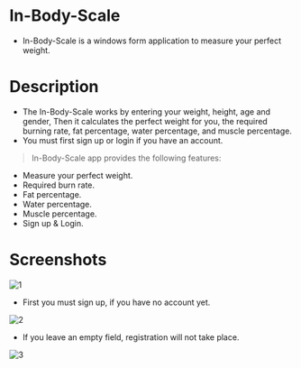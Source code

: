 # In-Body-Scale

- In-Body-Scale is a windows form application to measure your perfect weight.

# Description
- The In-Body-Scale works by entering your weight, height, age and gender, Then it calculates the perfect weight for you, the required burning rate, fat percentage, water percentage, and muscle percentage.
- You must first sign up or login if you have an account.

> In-Body-Scale app provides the following features:
- Measure your perfect weight. 
- Required burn rate. 
- Fat percentage.
- Water percentage.
- Muscle percentage.
- Sign up & Login.



# Screenshots

![1](https://user-images.githubusercontent.com/62884380/141794664-5b48d88c-dc91-41d4-b0b3-3ef183b083cc.PNG)

- First you must sign up, if you have no account yet.

![2](https://user-images.githubusercontent.com/62884380/141797315-c6ec927a-7393-410d-9762-d0c7b85f9825.PNG)

- If you leave an empty field, registration will not take place.

![3](https://user-images.githubusercontent.com/62884380/141797613-69e6c601-0d7a-4607-a2a1-60549bfdad0f.PNG)



